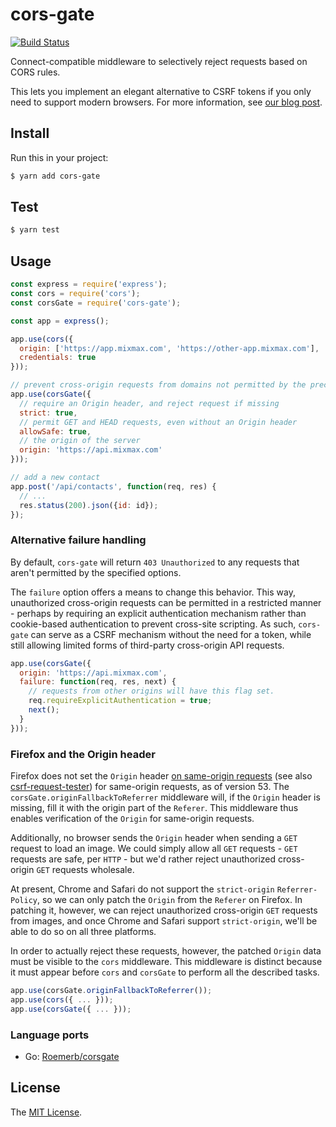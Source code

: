cors-gate
=========

[![Build Status](https://travis-ci.org/mixmaxhq/cors-gate.svg?branch=master)](https://travis-ci.org/mixmaxhq/cors-gate)

Connect-compatible middleware to selectively reject requests based on CORS rules.

This lets you implement an elegant alternative to CSRF tokens if you only need to support
modern browsers. For more information, see [our blog post](https://mixmax.com/blog/modern-csrf).

Install
-------

Run this in your project:

```sh
$ yarn add cors-gate
```

Test
----

```sh
$ yarn test
```

Usage
-----

```js
const express = require('express');
const cors = require('cors');
const corsGate = require('cors-gate');

const app = express();

app.use(cors({
  origin: ['https://app.mixmax.com', 'https://other-app.mixmax.com'],
  credentials: true
}));

// prevent cross-origin requests from domains not permitted by the preceeding cors rules
app.use(corsGate({
  // require an Origin header, and reject request if missing
  strict: true,
  // permit GET and HEAD requests, even without an Origin header
  allowSafe: true,
  // the origin of the server
  origin: 'https://api.mixmax.com'
}));

// add a new contact
app.post('/api/contacts', function(req, res) {
  // ...
  res.status(200).json({id: id});
});
```

### Alternative failure handling

By default, `cors-gate` will return `403 Unauthorized` to any requests that aren't permitted by the specified options.

The `failure` option offers a means to change this behavior. This way, unauthorized cross-origin requests can be permitted in a restricted manner - perhaps by requiring an explicit authentication mechanism rather than cookie-based authentication to prevent cross-site scripting. As such, `cors-gate` can serve as a CSRF mechanism without the need for a token, while still allowing limited forms of third-party cross-origin API requests.

```js
app.use(corsGate({
  origin: 'https://api.mixmax.com',
  failure: function(req, res, next) {
    // requests from other origins will have this flag set.
    req.requireExplicitAuthentication = true;
    next();
  }
}));
```

### Firefox and the Origin header

Firefox does not set the `Origin` header [on same-origin requests](http://stackoverflow.com/a/15514049/495611) (see also [csrf-request-tester](https://github.com/mixmaxhq/csrf-request-tester)) for same-origin requests, as of version 53. The `corsGate.originFallbackToReferrer` middleware will, if the `Origin` header is missing, fill it with the origin part of the `Referer`. This middleware thus enables verification of the `Origin` for same-origin requests.

Additionally, no browser sends the `Origin` header when sending a `GET` request to load an image. We could simply allow all `GET` requests - `GET` requests are safe, per `HTTP` - but we'd rather reject unauthorized cross-origin `GET` requests wholesale.

At present, Chrome and Safari do not support the `strict-origin` `Referrer-Policy`, so we can only patch the `Origin` from the `Referer` on Firefox. In patching it, however, we can reject unauthorized cross-origin `GET` requests from images, and once Chrome and Safari support `strict-origin`, we'll be able to do so on all three platforms.

In order to actually reject these requests, however, the patched `Origin` data must be visible to the `cors` middleware. This middleware is distinct because it must appear before `cors` and `corsGate` to perform all the described tasks.

```js
app.use(corsGate.originFallbackToReferrer());
app.use(cors({ ... }));
app.use(corsGate({ ... }));
```

### Language ports

- Go: [Roemerb/corsgate](https://github.com/Roemerb/corsgate)

License
-------

The [MIT License](https://github.com/mixmaxhq/cors-gate/blob/master/LICENSE).
